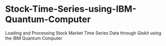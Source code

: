 # Stock-Time-Series-using-IBM-Quantum-Computer
 Loading and Processing Stock Market Time Series Data through Qiskit using the IBM Quantum Computer 

